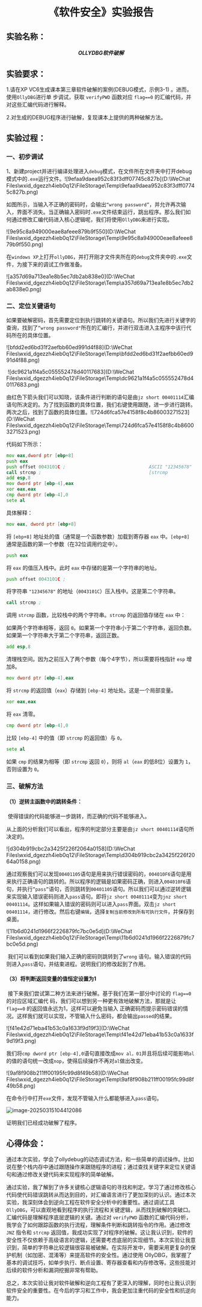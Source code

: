 # <center>《软件安全》实验报告<center>

## 实验名称：

##### <center>OLLYDBG软件破解

## 实验要求：

1.请在XP VC6生成课本第三章软件破解的案例(DEBUG模式，示例3-1) 。进而，使用`OllyDBG`进行单 步调试，获取 `verifyPWD` 函数对应 `flag==0` 的汇编代码，并对这些汇编代码进行解释。

2.对生成的DEBUG程序进行破解，复现课本上提供的两种破解方法。



## 实验过程：

### 一、初步调试

1、新建project并进行编译处理进入`debug`模式，在文件所在文件夹中打开debug模式中的`.exe`运行文件。![9efaa9daea952c83f3dff07745c827b](D:\WeChat Files\wxid_dgezzh4ieb0q12\FileStorage\Temp\9efaa9daea952c83f3dff07745c827b.png)

​	如图所示，当输入不正确的密码时，会输出`“wrong password”`，并允许再次输入，界面不消失。当正确输入密码时`.exe`文件结束运行，跳出程序。那么我们如何通过修改汇编代码进入核心逻辑呢，我们将使用`OllyDBG`来进行实现。

![9e95c8a949000eae8afeee879b9f550](D:\WeChat Files\wxid_dgezzh4ieb0q12\FileStorage\Temp\9e95c8a949000eae8afeee879b9f550.png)

在`windows XP`上打开`ollyDBG`，并打开刚才文件夹所在的`debug`文件夹中的`.exe`文件，为接下来的调试工作做准备。

![a357d69a713ea1e8b5ec7db2ab838e0](D:\WeChat Files\wxid_dgezzh4ieb0q12\FileStorage\Temp\a357d69a713ea1e8b5ec7db2ab838e0.png)

### 二、定位关键语句

​	如果要破解密码，首先需要定位到执行跳转的关键语句。所以我们先进行关键字的查询，找到了`“wrong password"`所在的汇编行，并进行双击进入主程序中该行代码所在的具体位置。

![bfdd2ed6bd31f2aefbb60ed991d4f88](D:\WeChat Files\wxid_dgezzh4ieb0q12\FileStorage\Temp\bfdd2ed6bd31f2aefbb60ed991d4f88.png)

​	![dc9621a1f4a5c055552478d40117683](D:\WeChat Files\wxid_dgezzh4ieb0q12\FileStorage\Temp\dc9621a1f4a5c055552478d40117683.png)

由红色下箭头我们可以知晓，该条件进行判断的语句是由`jz short 00401114`汇编语句所决定的。为了找到函数的具体位置，我们右键使用跟随，进一步进行跳转。两次之后，找到了函数的具体位置。![724d6fca57e4158f8c4b86003271523](D:\WeChat Files\wxid_dgezzh4ieb0q12\FileStorage\Temp\724d6fca57e4158f8c4b86003271523.png)

代码如下所示：

```asm
mov eax,dword ptr [ebp+8]
push eax
push offset 0043101C ;                               ASCII "12345678"
call strcmp ;                                        [strcmp
add esp,8
mov dword ptr [ebp-4],eax
xor eax,eax
cmp dword ptr [ebp-4],0
sete al

```

具体解释：

```asm
mov eax, dword ptr [ebp+8]
```

将 `[ebp+8]` 地址处的值（通常是一个函数参数）加载到寄存器 `eax` 中。`[ebp+8]` 通常是函数的第一个参数（在32位调用约定中）。

```asm
push eax
```

将 `eax` 的值压入栈中。此时 `eax` 中存储的是第一个字符串的地址。

```asm
push offset 0043101C ;    
```

将字符串 `"12345678"` 的地址（`0043101C`）压入栈中。这是第二个字符串。

```asm
call strcmp ;     
```

调用 `strcmp` 函数，比较栈中的两个字符串。`strcmp` 的返回值存储在 `eax` 中：

如果两个字符串相等，返回 `0`。如果第一个字符串小于第二个字符串，返回负数。如果第一个字符串大于第二个字符串，返回正数。

```asm
add esp,8
```

清理栈空间。因为之前压入了两个参数（每个4字节），所以需要将栈指针 `esp` 增加8。

```asm
mov dword ptr [ebp-4],eax
```

将 `strcmp` 的返回值（`eax`）存储到 `[ebp-4]` 地址处。这是一个局部变量。

```asm
xor eax,eax
```

将 `eax` 清零。

```asm
cmp dword ptr [ebp-4],0
```

比较 `[ebp-4]` 中的值（即 `strcmp` 的返回值）与 `0`。

```asm
sete al
```

如果 `cmp` 的结果为相等（即 `strcmp` 返回 `0`），则将 `al`（`eax` 的低8位）设置为 `1`，否则设置为 `0`。

### 三、破解方法

#### （1）逆转主函数中的跳转条件：

​	使得错误的代码能够进一步跳转，而正确的代码不能够进入。

从上面的分析我们可以看出，程序的判定部分主要是由`jz short 00401114`语句所决定的。

![d304b919cbc2a3425f226f2064a0158](D:\WeChat Files\wxid_dgezzh4ieb0q12\FileStorage\Temp\d304b919cbc2a3425f226f2064a0158.png)

​	通过观察我们可以发现`00401105`语句是用来执行错误密码的，`004010F6`语句是用来执行正确语句的跳转的。所以程序的逻辑是如果密码正确，则进入`004010F6`语句，并执行`”pass”`语句，否则跳转到`00401105`语句。所以我们可以通过逆转逻辑来实现输入错误密码则进入`pass`语句。即将`jz short 00401114`变为`jnz short 00401114`。这样如果输入错误的密码则可以进入`pass`界面。
​	双击`jz short 00401114`，进行修改。然后右键`编辑`，选择`复制当前修改到所有可执行文件`，并保存到桌面。

![11b6d0241d1966f2226879fc7bc0e5d](D:\WeChat Files\wxid_dgezzh4ieb0q12\FileStorage\Temp\11b6d0241d1966f2226879fc7bc0e5d.png)

​	我们可以看到如果我们输入正确的密码则跳转到了`wrong` 语句。输入错误的代码则进入`pass`语句，并结束进程。说明我们的修改起到了作用。

#### （3）将判断返回变量的值恒定设置为1

​	接下来我们尝试第二种方法来进行破解。基于我们在第一部分中讨论的 `flag==0` 的对应区域汇编代 码，我们可以想到另一种更有效地破解方法，那就是让 `flag==0` 的返回值永远为1，这样可以避免当输入 正确密码而提示密码错误的情况。这样我们就可以实现，不管输入什么密码，都会输出`passed`的结果。

![f41e42d71eba41b53c0a1633f9d19f3](D:\WeChat Files\wxid_dgezzh4ieb0q12\FileStorage\Temp\f41e42d71eba41b53c0a1633f9d19f3.png)

​	我们将`cmp dword ptr [ebp-4],0`语句直接改成`mov al，01`并且将后续可能影响`al`的值的语句统一改成`nop`，使得后续操作不再对`al`做出改变。

![9af8f908b211ff00195fc99d8f49b58](D:\WeChat Files\wxid_dgezzh4ieb0q12\FileStorage\Temp\9af8f908b211ff00195fc99d8f49b58.png)

​	在命令行中打开`exe`文件，发现不管输入什么都能够进入`pass`语句。

![image-20250315104412086](C:\Users\coffe\AppData\Roaming\Typora\typora-user-images\image-20250315104412086.png)

证明我们已经成功破解了程序。

## 心得体会：

​	通过本次实验，学会了ollydebug的动态调试方法，和一些简单的调试操作。比如说在整个栈内存中通过跟随操作来跟随程序的进程；通过查找关键字来定位关键语句和通过修改关键代码来实现程序的简单破解。

​	通过实验，我了解到了许多关键核心逻辑语句的寻找和判定。学习了通过修改核心代码使代码错误跳转从而达到目的，对汇编语言进行了更加深刻的认识。通过本次实验，我深刻体会到逆向工程在软件安全分析中的重要性。通过调试工具 `OllyDBG`，可以直观地看到程序的执行流程和关键逻辑，从而找到破解的突破口。汇编代码是理解程序底层逻辑的关键。通过对 `verifyPWD` 函数的汇编代码分析，我学会了如何跟踪函数的执行流程，理解条件判断和跳转指令的作用。通过修改 `JNZ` 指令和 `strcmp` 返回值，我成功实现了对程序的破解。这让我认识到，软件的安全性不仅依赖于高级语言的逻辑，还需要考虑底层的实现细节。本次实验让我意识到，简单的字符串比较逻辑很容易被破解。在实际开发中，需要采用更复杂的保护机制（如加密、混淆等）来提高软件的安全性。通过使用 OllyDBG，我掌握了基本的调试技巧，如单步执行、断点设置、寄存器查看和内存修改等。这些技能对后续的软件分析和漏洞挖掘非常有帮助。

​	总之，本次实验让我对软件破解和逆向工程有了更深入的理解，同时也让我认识到软件安全的重要性。在今后的学习和工作中，我会更加注重代码的安全性和抗逆向能力。